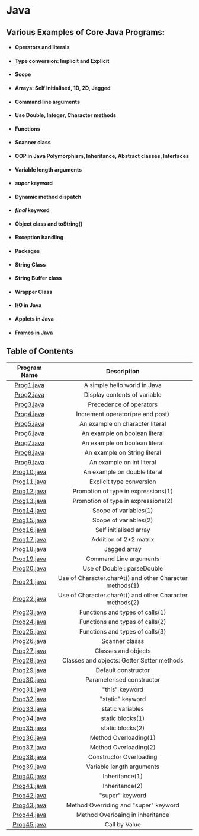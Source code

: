 # Java

## Various Examples of Core Java Programs:

* #### Operators and literals
* #### Type conversion: Implicit and Explicit
* #### Scope
* #### Arrays: Self Initialised, 1D, 2D, Jagged
* #### Command line arguments
* #### Use Double, Integer, Character methods
* #### Functions
* #### Scanner class
* #### OOP in Java Polymorphism, Inheritance, Abstract classes, Interfaces
* #### Variable length arguments
* #### <i>super</i> keyword
* #### Dynamic method dispatch
* #### <i>final</i> keyword
* #### Object class and toString()
* #### Exception handling
* #### Packages
* #### String Class
* #### String Buffer class
* #### Wrapper Class
* #### I/O in Java
* #### Applets in Java
* #### Frames in Java

## Table of Contents

| Program Name                     | Description                          |
| :-----------------------------:  | :--------------------------------:   |
| [Prog1.java](Programs/Prog1.java)| A simple hello world in Java|
| [Prog2.java](Programs/Prog2.java)| Display contents of variable|
| [Prog3.java](Programs/Prog3.java)| Precedence of operators |
| [Prog4.java](Programs/Prog4.java)| Increment operator(pre and post)|
| [Prog5.java](Programs/Prog5.java)| An example on character literal|
| [Prog6.java](Programs/Prog6.java)|An example on boolean literal |
| [Prog7.java](Programs/Prog7.java)|An example on boolean literal |
| [Prog8.java](Programs/Prog8.java)| An example on String literal|
| [Prog9.java](Programs/Prog9.java)|An example on int literal |
| [Prog10.java](Programs/Prog10.java)|An example on double literal |
| [Prog11.java](Programs/Prog11.java)| Explicit type conversion |
| [Prog12.java](Programs/Prog12.java)|Promotion of type in expressions(1) |
| [Prog13.java](Programs/Prog13.java)|Promotion of type in expressions(2) |
| [Prog14.java](Programs/Prog14.java)|Scope of variables(1) |
| [Prog15.java](Programs/Prog15.java)|Scope of variables(2) |
| [Prog16.java](Programs/Prog16.java)|Self initialised array |
| [Prog17.java](Programs/Prog17.java)|Addition of 2*2 matrix |
| [Prog18.java](Programs/Prog18.java)|Jagged array |
| [Prog19.java](Programs/Prog19.java)|Command Line arguments |
| [Prog20.java](Programs/Prog20.java)|Use of Double : parseDouble |
| [Prog21.java](Programs/Prog21.java)|Use of Character.charAt() and other Character methods(1)|
| [Prog22.java](Programs/Prog22.java)|Use of Character.charAt() and other Character methods(2)|
| [Prog23.java](Programs/Prog23.java)|Functions and types of calls(1)|
| [Prog24.java](Programs/Prog24.java)|Functions and types of calls(2)|
| [Prog25.java](Programs/Prog25.java)|Functions and types of calls(3)|
| [Prog26.java](Programs/Prog26.java)|Scanner classs|
| [Prog27.java](Programs/Prog27.java)|Classes and objects|
| [Prog28.java](Programs/Prog28.java)|Classes and objects: Getter Setter methods|
| [Prog29.java](Programs/Prog29.java)|Default constructor|
| [Prog30.java](Programs/Prog30.java)|Parameterised constructor|
| [Prog31.java](Programs/Prog31.java)|"this" keyword|
| [Prog32.java](Programs/Prog32.java)|"static" keyword|
| [Prog33.java](Programs/Prog33.java)|static variables|
| [Prog34.java](Programs/Prog34.java)|static blocks(1)|
| [Prog35.java](Programs/Prog35.java)|static blocks(2)|
| [Prog36.java](Programs/Prog36.java)|Method Overloading(1)|
| [Prog37.java](Programs/Prog37.java)|Method Overloading(2)|
| [Prog38.java](Programs/Prog38.java)|Constructor Overloading|
| [Prog39.java](Programs/Prog39.java)|Variable length arguments|
| [Prog40.java](Programs/Prog40.java)|Inheritance(1)|
| [Prog41.java](Programs/Prog41.java)|Inheritance(2)|
| [Prog42.java](Programs/Prog42.java)|"super" keyword|
| [Prog43.java](Programs/Prog43.java)|Method Overriding and "super" keyword|
| [Prog44.java](Programs/Prog44.java)|Method Overloaing in inheritance|
| [Prog45.java](Programs/Prog45.java)|Call by Value|